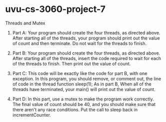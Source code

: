 uvu-cs-3060-project-7
=====================

Threads and Mutex


1. Part A: Your program should create the four threads, as directed above. After starting all of the threads, your program should print out the value of count and then terminate. Do not wait for the threads to finish.

2. Part B: Your program should create the four threads, as directed above. After starting all of the threads, insert the code required to wait for each of the threads to finish. Then print out the value of count.

3. Part C: This code will be exactly like the code for part B, with one exception. In this program, you should remove, or comment out, the line of code in the thread function
   sleep(1);
    As in part B, When all of the threads have terminated, your main() will print out the value of count.

4. Part D: In this part, use a mutex to make the program work correctly. The final value of count should be 40, and you should make sure that there aren't any race conditions. Put the call to sleep back in incrementCounter.


